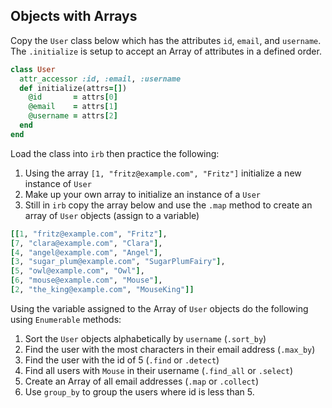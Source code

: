 ## Objects with Arrays

Copy the `User` class below which has the attributes `id`, `email`, and `username`. The `.initialize` is setup to accept an Array of attributes in a defined order.
```rb
class User
  attr_accessor :id, :email, :username
  def initialize(attrs=[])
    @id       = attrs[0]
    @email    = attrs[1]
    @username = attrs[2]
  end
end
```

Load the class into `irb` then practice the following:

1. Using the array `[1, "fritz@example.com", "Fritz"]` initialize a new instance of `User`
1. Make up your own array to initialize an instance of a `User`
1. Still in `irb` copy the array below and use the `.map` method to create an array of `User` objects (assign to a variable)
```rb
[[1, "fritz@example.com", "Fritz"],
[7, "clara@example.com", "Clara"],
[4, "angel@example.com", "Angel"],
[3, "sugar_plum@example.com", "SugarPlumFairy"],
[5, "owl@example.com", "Owl"],
[6, "mouse@example.com", "Mouse"],
[2, "the_king@example.com", "MouseKing"]]
```

Using the variable assigned to the Array of `User` objects do the following using `Enumerable` methods:

1. Sort the `User` objects alphabetically by `username` (`.sort_by`)
1. Find the user with the most characters in their email address (`.max_by`)
1. Find the user with the id of 5 (`.find` or `.detect`)
1. Find all users with `Mouse` in their username (`.find_all` or `.select`)
1. Create an Array of all email addresses (`.map` or `.collect`)
1. Use `group_by` to group the users where id is less than 5.
